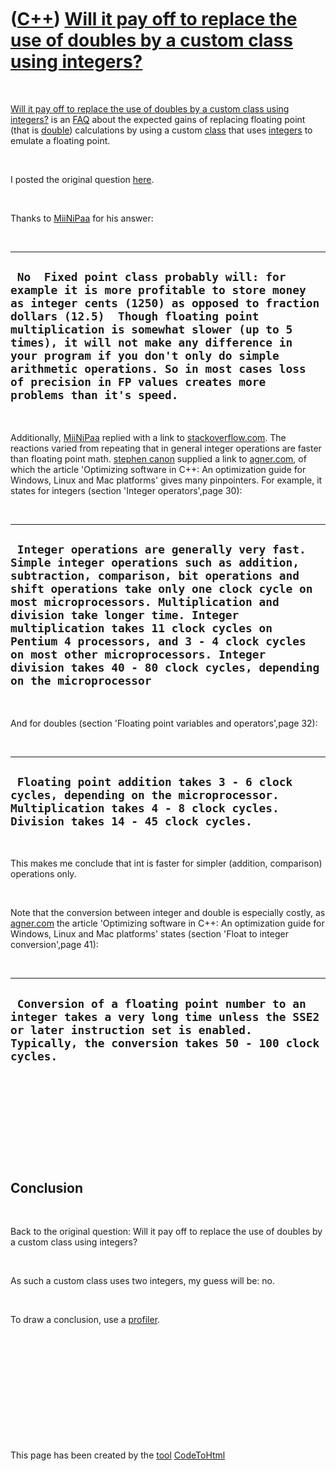 



 

 

 

 

 

([C++](Cpp.htm)) [Will it pay off to replace the use of doubles by a custom class using integers?](CppReplaceDoubleByCustomClassUsingIntegers.htm)
==================================================================================================================================================

 

[Will it pay off to replace the use of doubles by a custom class using
integers?](CppReplaceDoubleByCustomClassUsingIntegers.htm) is an
[FAQ](CppFaq.htm) about the expected gains of replacing floating point
(that is [double](CppDouble.htm)) calculations by using a custom
[class](CppClass.htm) that uses [integers](CppInt.htm) to emulate a
floating point.

 

I posted the original question
[here](http://www.cplusplus.com/forum/general/103139).

 

Thanks to [MiiNiPaa](http://www.cplusplus.com/user/MiiNiPaa) for his
answer:

 

  ----------------------------------------------------------------------------------------------------------------------------------------------------------------------------------------------------------------------------------------------------------------------------------------------------------------------------------------------------------------------------------------------------------------------------
  ` No  Fixed point class probably will: for example it is more profitable to store money as integer cents (1250) as opposed to fraction dollars (12.5)  Though floating point multiplication is somewhat slower (up to 5 times), it will not make any difference in your program if you don't only do simple arithmetic operations. So in most cases loss of precision in FP values creates more problems than it's speed.`
  ----------------------------------------------------------------------------------------------------------------------------------------------------------------------------------------------------------------------------------------------------------------------------------------------------------------------------------------------------------------------------------------------------------------------------

 

Additionally, [MiiNiPaa](http://www.cplusplus.com/user/MiiNiPaa) replied
with a link to
[stackoverflow.com](http://stackoverflow.com/questions/5069489/performance-of-built-in-types-char-vs-short-vs-int-vs-float-vs-double).
The reactions varied from repeating that in general integer operations
are faster than floating point math. [stephen
canon](http://stackoverflow.com/users/142434/stephen-canon) supplied a
link to [agner.com](http://www.agner.org/optimize), of which the article
'Optimizing software in C++: An optimization guide for Windows, Linux
and Mac platforms' gives many pinpointers. For example, it states for
integers (section 'Integer operators',page 30):

 

  -------------------------------------------------------------------------------------------------------------------------------------------------------------------------------------------------------------------------------------------------------------------------------------------------------------------------------------------------------------------------------------------------------------------------------------------------------------------
  ` Integer operations are generally very fast. Simple integer operations such as addition, subtraction, comparison, bit operations and shift operations take only one clock cycle on most microprocessors. Multiplication and division take longer time. Integer multiplication takes 11 clock cycles on Pentium 4 processors, and 3 - 4 clock cycles on most other microprocessors. Integer division takes 40 - 80 clock cycles, depending on the microprocessor`
  -------------------------------------------------------------------------------------------------------------------------------------------------------------------------------------------------------------------------------------------------------------------------------------------------------------------------------------------------------------------------------------------------------------------------------------------------------------------

 

And for doubles (section 'Floating point variables and operators',page
32):

 

  ---------------------------------------------------------------------------------------------------------------------------------------------------------------------
  ` Floating point addition takes 3 - 6 clock cycles, depending on the microprocessor. Multiplication takes 4 - 8 clock cycles. Division takes 14 - 45 clock cycles.`
  ---------------------------------------------------------------------------------------------------------------------------------------------------------------------

 

This makes me conclude that int is faster for simpler (addition,
comparison) operations only.

 

Note that the conversion between integer and double is especially
costly, as [agner.com](http://www.agner.org/optimize) the article
'Optimizing software in C++: An optimization guide for Windows, Linux
and Mac platforms' states (section 'Float to integer conversion',page
41):

 

  -------------------------------------------------------------------------------------------------------------------------------------------------------------------------------------------
  ` Conversion of a floating point number to an integer takes a very long time unless the SSE2 or later instruction set is enabled. Typically, the conversion takes 50 - 100 clock cycles.`
  -------------------------------------------------------------------------------------------------------------------------------------------------------------------------------------------

 

 

 

 

 

Conclusion
----------

 

Back to the original question: Will it pay off to replace the use of
doubles by a custom class using integers?

 

As such a custom class uses two integers, my guess will be: no.

 

To draw a conclusion, use a [profiler](CppProfiler.htm).

 

 

 

 

 





 




This page has been created by the [tool](Tools.htm)
[CodeToHtml](ToolCodeToHtml.htm)
